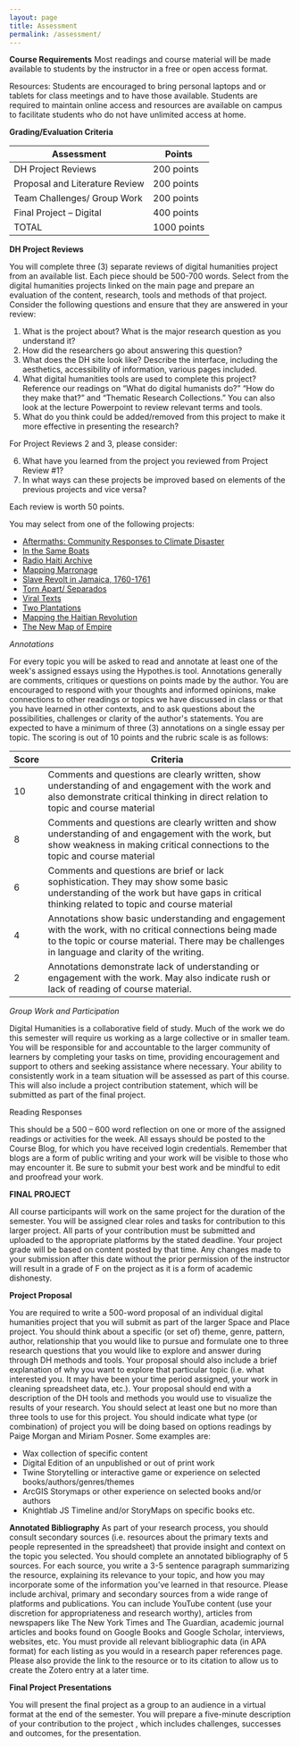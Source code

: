 ```yaml
---
layout: page
title: Assessment
permalink: /assessment/
---
```


__Course Requirements__
Most readings and course material will be made available to students by the instructor in a free or open access format.

Resources: Students are encouraged to bring personal laptops and or tablets for class meetings and to have those available. Students are required to maintain online access and resources are available on campus to facilitate students who do not have unlimited access at home.

__Grading/Evaluation Criteria__

|Assessment | Points |
| --------- | ------- |
| DH Project Reviews |	200 points |
| Proposal and Literature Review |	200 points |
| Team Challenges/ Group Work |	200 points |
| Final Project – Digital | 400 points |
| TOTAL	| 1000 points |

__DH Project Reviews__

You will complete three (3) separate reviews of digital humanities project from an available list. Each piece should be 500-700 words. Select from the digital humanities projects linked on the main page and prepare an evaluation of the content, research, tools and methods of that project. Consider the following questions and ensure that they are answered in your review:

1. What is the project about? What is the major research question as you understand it?
2. How did the researchers go about answering this question?
3. What does the DH site look like? Describe the interface, including the aesthetics, accessibility of information, various pages included.
4. What digital humanities tools are used to complete this project? Reference our readings on “What do digital humanists do?” “How do they make that?” and “Thematic Research Collections.” You can also look at the lecture Powerpoint to review relevant terms and tools.
5. What do you think could be added/removed from this project to make it more effective in presenting the research?

For Project Reviews 2 and 3, please consider:

6. What have you learned from the project you reviewed from Project Review #1?  
7. In what ways can these projects be improved based on elements of the previous projects and vice versa?

Each review is worth 50 points.

You may select from one of the following projects:
* [Aftermaths: Community Responses to Climate Disaster](https://climatesofinequality.org/story/aftermaths-community-responses-to-climate-disaster/)
* [In the Same Boats](https://sameboats.org/)
* [Radio Haiti Archive](https://repository.duke.edu/dc/radiohaiti)
* [Mapping Marronage](https://www.mappingmarronage.com/)
* [Slave Revolt in Jamaica, 1760-1761](http://revolt.axismaps.com/)
* [Torn Apart/ Separados](https://xpmethod.columbia.edu/torn-apart/volume/2/)
* [Viral Texts](https://viraltexts.org/)
* [Two Plantations](http://www.twoplantations.com/)
* [Mapping the Haitian Revolution](https://www.mappinghaitianrevolution.com/)
* [The New Map of Empire](http://mapscholar.org/empire/)


_Annotations_

For every topic you will be asked to read and annotate at least one of the week's assigned essays using the Hypothes.is tool. Annotations generally are comments, critiques or questions on points made by the author. You are encouraged to respond with your thoughts and informed opinions, make connections to other readings or topics we have discussed in class or that you have learned in other contexts, and to ask questions about the possibilities, challenges or clarity of the author's statements. You are expected to have a minimum of three (3) annotations on a single essay per topic. The scoring is out of 10 points and the rubric scale is as follows:

| Score | Criteria |
| ------ | -------- |
| 10 | Comments and questions are clearly written, show understanding of and engagement with the work and also demonstrate critical thinking in direct relation to topic and course material |
| 8 | Comments and questions are clearly written and show understanding of and engagement with the work, but show weakness in making critical connections to the topic and course material |
| 6 | Comments and questions are brief or lack sophistication. They may show some basic understanding of the work but have gaps in critical thinking related to topic and course material |
| 4 | Annotations show basic understanding and engagement with the work, with no critical connections being made to the topic or course material. There may be challenges in language and clarity of the writing. |
| 2 | Annotations demonstrate lack of understanding or engagement with the work. May also indicate rush or lack of reading of course material.|

_Group Work and Participation_

Digital Humanities is a collaborative field of study. Much of the work we do this semester will require us working as a large collective or in smaller team. You will be responsible for and accountable to the larger community of learners by completing your tasks on time, providing encouragement and support to others and seeking assistance where necessary. Your ability to consistently work in a team situation will be assessed as part of this course. This will also include a project contribution statement, which will be submitted as part of the final project.

Reading Responses

This should be a 500 – 600 word reflection on one or more of the assigned readings or activities for the week.  All essays should be posted to the Course Blog, for which you have received login credentials. Remember that blogs are a form of public writing and your work will be visible to those who may encounter it. Be sure to submit your best work and be mindful to edit and proofread your work.

__FINAL PROJECT__

All course participants will work on the same project for the duration of the semester. You will be assigned clear roles and tasks for contribution to this larger project. All parts of your contribution must be submitted and uploaded to the appropriate platforms by the stated deadline. Your project grade will be based on content posted by that time. Any changes made to your submission after this date without the prior permission of the instructor will result in a grade of F on the project as it is a form of academic dishonesty.

__Project Proposal__

You are required to write a 500-word proposal of an individual digital humanities project that you will submit as part of the larger Space and Place project. You should think about a specific  (or set of) theme, genre, pattern, author, relationship that you would like to pursue and formulate one to three research questions that you would like to explore and answer during through DH  methods and tools. Your proposal should also include a brief explanation of why you want to explore that particular topic (i.e. what interested you. It may have been your time period assigned, your work in cleaning spreadsheet data, etc.). Your proposal should end with a description of the DH tools and methods you would use to visualize the results of your research. You should select at least one but no more than three tools to use for this project. You should indicate what type (or combination) of project you will be doing based on options readings by Paige Morgan and Miriam Posner. Some examples are:
- Wax collection of specific content
- Digital Edition of an unpublished or out of print work
- Twine Storytelling or interactive game or experience on selected books/authors/genres/themes
- ArcGIS Storymaps or other experience on selected books and/or authors
- Knightlab JS Timeline and/or StoryMaps on specific books etc.

__Annotated Bibliography__
As part of your research process, you should consult secondary sources (i.e. resources about the primary texts and people represented in the spreadsheet) that provide insight and context on the topic you selected. You should complete an annotated bibliography of 5 sources. For each source, you write a 3-5 sentence paragraph summarizing the resource, explaining its relevance to your topic, and how you may incorporate some of the information you’ve learned in that resource. Please include archival, primary and secondary sources from a wide range of platforms and publications. You can include YouTube content (use your discretion for appropriateness and research worthy), articles from newspapers like The New York Times and The Guardian, academic journal articles and books found on Google Books and Google Scholar, interviews, websites, etc. You must provide all relevant bibliographic data (in APA format) for each listing as you would in a research paper references page. Please also provide the link to the resource or to its citation to allow us to create the Zotero entry at a later time.

__Final Project Presentations__

You will present the final project as a group to an audience in a virtual format at the end of the semester. You will prepare a five-minute description of your contribution to the project , which includes challenges, successes and outcomes, for the presentation.
